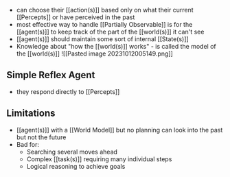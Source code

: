 - can choose their [[action(s)]] based only on what their current [[Percepts]] or have perceived in the past
- most effective way to handle [[Partially Observable]] is for the [[agent(s)]] to keep track of the part of the [[world(s)]] it can't see
- [[agent(s)]] should maintain some sort of internal [[State(s)]]
- Knowledge about "how the [[world(s)]] works" - is called the model of the [[world(s)]]
![[Pasted image 20231012005149.png]]

## Simple Reflex Agent
- they respond directly to [[Percepts]]

## Limitations
- [[agent(s)]] with a [[World Model]] but no planning can look into the past but not the future
- Bad for:
	- Searching several moves ahead
	- Complex [[task(s)]] requiring many individual steps
	- Logical reasoning to achieve goals